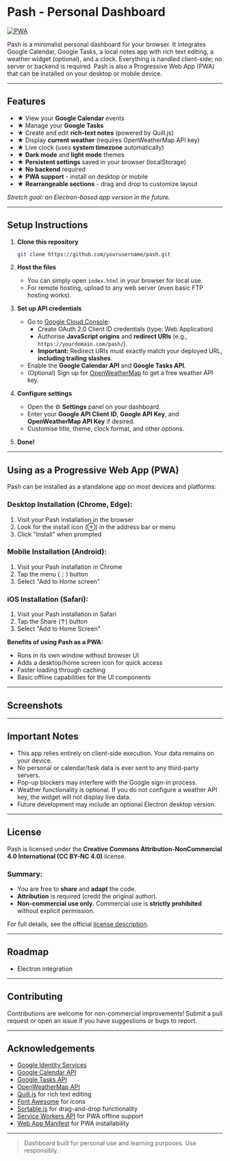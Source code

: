 # Pash - Personal Dashboard

[![PWA](https://img.shields.io/badge/PWA-ready-blue?logo=pwa)](https://web.dev/progressive-web-apps/)

Pash is a minimalist personal dashboard for your browser. It integrates Google Calendar, Google Tasks, a local notes app with rich text editing, a weather widget (optional), and a clock. Everything is handled client-side; no server or backend is required. Pash is also a Progressive Web App (PWA) that can be installed on your desktop or mobile device.

---

## Features

- ★ View your **Google Calendar** events
- ★ Manage your **Google Tasks**
- ★ Create and edit **rich-text notes** (powered by Quill.js)
- ★ Display **current weather** (requires OpenWeatherMap API key)
- ★ Live clock (uses **system timezone** automatically)
- ★ **Dark mode** and **light mode** themes
- ★ **Persistent settings** saved in your browser (localStorage)
- ★ **No backend** required
- ★ **PWA support** - install on desktop or mobile
- ★ **Rearrangeable sections** - drag and drop to customize layout

*Stretch goal: an Electron-based app version in the future.*

---

## Setup Instructions

1. **Clone this repository**

   ```bash
   git clone https://github.com/yourusername/pash.git
   ```

2. **Host the files**

   - You can simply open `index.html` in your browser for local use.
   - For remote hosting, upload to any web server (even basic FTP hosting works).

3. **Set up API credentials**

   - Go to [Google Cloud Console](https://console.cloud.google.com/):
     - Create OAuth 2.0 Client ID credentials (type: Web Application)
     - Authorise **JavaScript origins** and **redirect URIs** (e.g., `https://yourdomain.com/pash/`).
     - **Important:** Redirect URIs must exactly match your deployed URL, **including trailing slashes**.
   - Enable the **Google Calendar API** and **Google Tasks API**.
   - (Optional) Sign up for [OpenWeatherMap](https://openweathermap.org/api) to get a free weather API key.

4. **Configure settings**

   - Open the ⚙️ **Settings** panel on your dashboard.
   - Enter your **Google API Client ID**, **Google API Key**, and **OpenWeatherMap API Key** if desired.
   - Customise title, theme, clock format, and other options.

5. **Done!**

---

## Using as a Progressive Web App (PWA)

Pash can be installed as a standalone app on most devices and platforms:

### Desktop Installation (Chrome, Edge):
1. Visit your Pash installation in the browser
2. Look for the install icon (⊕) in the address bar or menu
3. Click "Install" when prompted

### Mobile Installation (Android):
1. Visit your Pash installation in Chrome
2. Tap the menu (⋮) button
3. Select "Add to Home screen"

### iOS Installation (Safari):
1. Visit your Pash installation in Safari
2. Tap the Share (↑) button
3. Select "Add to Home Screen"

**Benefits of using Pash as a PWA:**
- Runs in its own window without browser UI
- Adds a desktop/home screen icon for quick access
- Faster loading through caching
- Basic offline capabilities for the UI components

---

## Screenshots

---

## Important Notes

- This app relies entirely on client-side execution. Your data remains on your device.
- No personal or calendar/task data is ever sent to any third-party servers.
- Pop-up blockers may interfere with the Google sign-in process.
- Weather functionality is optional. If you do not configure a weather API key, the widget will not display live data.
- Future development may include an optional Electron desktop version.

---

## License

Pash is licensed under the **Creative Commons Attribution-NonCommercial 4.0 International (CC BY-NC 4.0)** license.

### Summary:

- You are free to **share** and **adapt** the code.
- **Attribution** is required (credit the original author).
- **Non-commercial use only.** Commercial use is **strictly prohibited** without explicit permission.

For full details, see the official [license description](https://creativecommons.org/licenses/by-nc/4.0/).

---

## Roadmap

- Electron integration

---

## Contributing

Contributions are welcome for non-commercial improvements! Submit a pull request or open an issue if you have suggestions or bugs to report.

---

## Acknowledgements

- [Google Identity Services](https://developers.google.com/identity)
- [Google Calendar API](https://developers.google.com/calendar)
- [Google Tasks API](https://developers.google.com/tasks)
- [OpenWeatherMap API](https://openweathermap.org/api)
- [Quill.js](https://quilljs.com/) for rich text editing
- [Font Awesome](https://fontawesome.com/) for icons
- [Sortable.js](https://sortablejs.github.io/Sortable/) for drag-and-drop functionality
- [Service Workers API](https://developer.mozilla.org/en-US/docs/Web/API/Service_Worker_API) for PWA offline support
- [Web App Manifest](https://developer.mozilla.org/en-US/docs/Web/Manifest) for PWA installability

---

> Dashboard built for personal use and learning purposes. Use responsibly.

